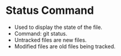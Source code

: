 # Status Command
- Used to display the state of the file.
- Command: git status.
- Untracked files are new files.
- Modified files are old files being tracked.
